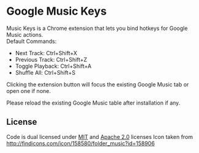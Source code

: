 Google Music Keys
=================

Music Keys is a Chrome extension that lets you bind hotkeys for Google Music actions.  
Default Commands:  
* Next Track: Ctrl+Shift+X  
* Previous Track: Ctrl+Shift+Z  
* Toggle Playback: Ctrl+Shift+A  
* Shuffle All: Ctrl+Shift+S  

Clicking the extension button will focus the existing Google Music tab or open one if none.

Please reload the existing Google Music table after installation if any.


## License
Code is dual licensed under [MIT](http://opensource.org/licenses/MIT) and [Apache 2.0](http://www.apache.org/licenses/LICENSE-2.0) licenses
Icon taken from http://findicons.com/icon/158580/folder_music?id=158906
